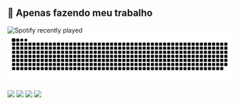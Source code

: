 ## 🌌 Apenas fazendo meu trabalho
 ![Spotify recently played](https://spotify-recently-played-readme.vercel.app/api?user=sjjtfi63oxmwuk4gjviij5ioh)
<picture>
  <source media="(prefers-color-scheme: dark)" srcset="https://raw.githubusercontent.com/illanm184/illanm184/output/github-contribution-grid-snake-dark.svg">
  <source media="(prefers-color-scheme: light)" srcset="https://raw.githubusercontent.com/illanm184/illanm184/output/github-contribution-grid-snake.svg">
  <img alt="github contribution grid snake animation" src="https://raw.githubusercontent.com/illanm184/illanm184/output/github-contribution-grid-snake.svg">
</picture>
<div> 
  <a href="https://www.youtube.com/@iLLanm_" target="_blank"><img src="https://img.shields.io/badge/YouTube-FF0000?style=for-the-badge&logo=youtube&logoColor=white" target="_blank"></a>
  <a href="https://www.instagram.com/illanmarinho_/" target="_blank"><img src="https://img.shields.io/badge/-Instagram-%23E4405F?style=for-the-badge&logo=instagram&logoColor=white" target="_blank"></a>
 	<a href="https://www.twitch.tv/Google184" target="_blank"><img src="https://img.shields.io/badge/Twitch-9146FF?style=for-the-badge&logo=twitch&logoColor=white" target="_blank"></a>
  <a href="https://open.spotify.com/user/sjjtfi63oxmwuk4gjviij5ioh" target="_blank"><img src="https://img.shields.io/badge/Spotify-1ED760?&style=for-the-badge&logo=spotify&logoColor=white" target="_blank"></a>
</div>


<!---
illanm184/illanm184 is a ✨ special ✨ repository because its `README.md` (this file) appears on your GitHub profile.
You can click the Preview link to take a look at your changes.
--->
